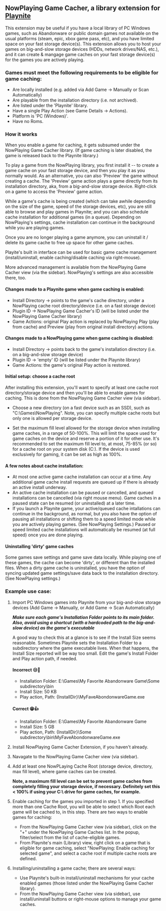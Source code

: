 ## NowPlaying Game Cacher, a library extension for [Playnite](https://github.com/JosefNemec/Playnite)

This extension may be useful if you have a local library of PC Windows games, such as Abandonware or public domain games not available on the usual platforms (steam, epic, xbox game pass, etc), and you have limited space on your fast storage device(s).  This extension allows you to host your games on big-and-slow storage devices (HDDs, network drives/NAS, etc.), and it can create & mangage game caches on your fast storage device(s) for the games you are actively playing. 

### Games must meet the following requirements to be eligible for game caching:
- Are locally installed (e.g. added via Add Game -> Manually or Scan Automatically)
- Are playable from the installation directory (i.e. not archived).
- Are listed under the 'Playnite' library.
- Have a single Play Action (see Game Details -> Actions).
- Platform is 'PC (Windows)'.
- Have no Roms.

### How it works

When you enable a game for caching, it gets subsumed under the NowPlaying Game Cacher library. (If game caching is later disabled, the game is released back to the Playnite library.)

To play a game from the NowPlaying library, you first install it -- to create a game cache on your fast storage device, and then you play it as you normally would. As an alternative, you can also 'Preview' the game without creating a cache. The 'Preview' game action plays a game directly from its installation directory, aka, from a big-and-slow storage device. Right-click on a game to access the 'Preview' game action.

While a game's cache is being created (which can take awhile depending on the size of the game, speed of the storage devices, etc), you are still able to browse and play games in Playnite; and you can also schedule cache installation for additional games (in a queue). Depending on NowPlaying's settings, cache installation can continue in the background while you are playing games.

Once you are no longer playing a game anymore, you can uninstall it / delete its game cache to free up space for other game caches.      

Playite's built in interface can be used for basic game cache management (install/uninstall, enable caching/disable caching via right-mouse).

More advanced management is available from the NowPlaying Game Cacher view (via the sidebar). NowPlaying's settings are also accessible there, too.

#### Changes made to a Playnite game when game caching is enabled:
- Install Directory → points to the game's cache directory, under a NowPlaying cache root directory/device (i.e. on a fast storage device)  
- Plugin ID → NowPlaying Game Cacher's ID (will be listed under the NowPlaying Game Cacher library)
- Game Actions: original Play action is replaced by NowPlaying Play (play from cache) and Preview (play from original install directory) actions.

#### Changes made to a NowPlaying game when game caching is disabled:
- Install Directory → points back to the game's installation directory (i.e. on a big-and-slow storage device)  
- Plugin ID → 'empty' ID (will be listed under the Playnite library)
- Game Actions: the game's original Play action is restored.

#### Initial setup: choose a cache root
After installing this extension, you'll want to specify at least one cache root directory/storage device and then you'll be able to enable games for caching.
This is done from the NowPlaying Game Cacher view (via sidebar). 

- Choose a new directory (on a fast device such as an SSD), such as "C:\Games\NowPlaying". Note, you can specify multiple cache roots but only one is allowed per storage device.

- Set the maximum fill level allowed for the storage device when installing game caches, in a range of 50-100%. This will limit the space used for game caches on the device and reserve a portion of it for other use. It's recommended to set the maximum fill level to, at most, 75-85% (or so) for a cache root on your system disk (C:). If the device is used exclusively for gaming, it can be set as high as 100%.


#### A few notes about cache installation: 
- At most one active game cache installation can occur at a time. Any additional game cache install requests are queued up if there is already an active install underway.
- An active cache installation can be paused or cancelled, and queued installations can be cancelled (via right mouse menu). Game caches in a paused state can be resumed (or uninstalled) at a later time. 
- If you launch a Playnite game, your active/queued cache intallations can continue in the background, as normal, but you also have the option of pausing all installations or shifting them to a speed limited mode while you are actively playing games. (See NowPlaying Settings.) Paused or speed limited cache installations will automatically be resumed (at full speed) once you are done playing.

#### Uninstalling 'dirty' game caches
Some games save settings and game save data locally. 
While playing one of these games, the cache can become 'dirty', or different than the installed files.
When a dirty game cache is uninstalled, you have the option of syncing updated game settings/save data back
to the installation directory. (See NowPlaying settings.)

### Example use case:

1. Import PC Windows games into Playnite from your big-and-slow storage devices (Add Game -> Manually, or Add Game -> Scan Automatically)

    ***Make sure each game's Installation Folder points to its main folder. Also, avoid using a shortcut (with a hardcoded path to the big-and-slow device) as the game's executable*** 
    
    A good way to check this at a glance is to see if the Install Size seems reasonable. Sometimes Playnite sets the Installation Folder to a subdirectory where the game executable lives. When that happens, the Install Size reported will be way too small. Edit the game's Install Folder and Play action path, if needed.

    #### Incorrect 😒🚫

    - Installation Folder:  E:\Games\My Favorite Abandonware Game\Some subdirectory\bin
    - Install Size: 50 KB
    - Play action, Path:  {InstallDir}\MyFaveAbondonwareGame.exe

    #### Correct 😁👍

    - Installation Folder:  E:\Games\My Favorite Abandonware Game
    - Install Size: 5 GB
    - Play action, Path:  {InstallDir}\Some subdirectory\bin\MyFaveAbondonwareGame.exe


2. Install NowPlaying Game Cacher Extension, if you haven't already.
3. Navagate to the NowPlaying Game Cacher view (via sidebar).
4. Add at least one NowPLaying Cache Root (storage device, directory, max fill level), where game caches can be created.

   **Note, a maximum fill level can be set to prevent game caches from completely filling your storage device, if necessary.
   Definitely set this < 100% if using your C:\ drive for game caches, for example.**


5. Enable caching for the games you imported in step 1.  If you specified more than one Cache Root, you will be able to select which Root each game will be cached to, in this step.  There are two ways to enable games for caching:

    - From the NowPlaying Game Cacher view (via sidebar), click on the "+" under the NowPlaying Game Caches list. In the popup,
    filter/select from the list of cache-eligible games.
    - From Playnite's main (Library) view, right click on a game that is eligible for game caching, select "NowPlaying: Enable caching for selected game", and select a cache root if multiple cache roots are defined. 


6. Installing/uninstalling a game cache; there are several ways:

    - Use Playnite's built-in install/uninstall mechanisms for your cache enabled games (those listed under the NowPlaying Game Cacher library).
    - From the NowPlaying Game Cacher view (via sidebar), use install/uninstall buttons or right-mouse options to manage your game caches.


